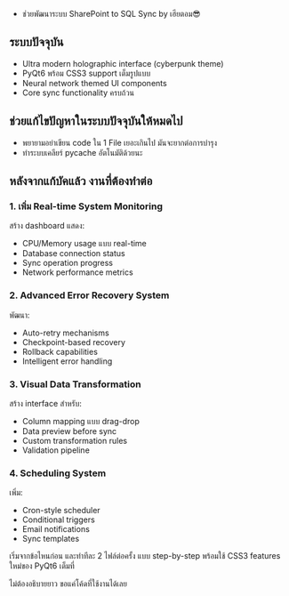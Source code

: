 - ช่วยพัฒนาระบบ SharePoint to SQL Sync by เฮียตอม😎

## ระบบปัจจุบัน

- Ultra modern holographic interface (cyberpunk theme)
- PyQt6 พร้อม CSS3 support เต็มรูปแบบ
- Neural network themed UI components
- Core sync functionality ครบถ้วน

## ช่วยแก้ไขปัญหาในระบบปัจจุบันให้หมดไป

- พยายามอย่าเขียน code ใน 1 File เยอะเกินไป มันจะยากต่อการบำรุง
- ทำระบบเคลียร์ pycache อัตโนมัติด้วยนะ

## หลังจากแก้บัคแล้ว งานที่ต้องทำต่อ

### 1. เพิ่ม Real-time System Monitoring

สร้าง dashboard แสดง:

- CPU/Memory usage แบบ real-time
- Database connection status
- Sync operation progress
- Network performance metrics

### 2. Advanced Error Recovery System

พัฒนา:

- Auto-retry mechanisms
- Checkpoint-based recovery
- Rollback capabilities
- Intelligent error handling

### 3. Visual Data Transformation

สร้าง interface สำหรับ:

- Column mapping แบบ drag-drop
- Data preview before sync
- Custom transformation rules
- Validation pipeline

### 4. Scheduling System

เพิ่ม:

- Cron-style scheduler
- Conditional triggers
- Email notifications
- Sync templates

เริ่มจากข้อไหนก่อน และทำทีละ 2 ไฟล์ต่อครั้ง แบบ step-by-step
พร้อมใช้ CSS3 features ใหม่ของ PyQt6 เต็มที่

ไม่ต้องอธิบายยาว ขอแค่โค้ดที่ใช้งานได้เลย
